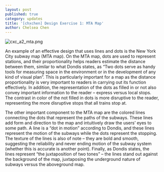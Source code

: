 ```yaml
---
layout: post
published: true
category: updates
title: '[chxchen] Design Exercise 1: MTA Map'
author: Chelsea Chen
---
```

![cxc_a2_mta.png]({{site.baseurl}}/assets/cxc_a2_mta.png)

An example of an effective design that uses lines and dots is the New York City subway map (MTA map). On the MTA map, dots are used to represent stations, and their proportionality helps readers estimate the distance between them, similar to what Dondis states, as “Two dots serve as handy tools for measuring space in the environment or in the development of any kind of visual plan”. This is particularly important for a map as the distance proportionality is very important to readers in carrying out its function effectively. In addition, the representation of the dots as filled in or not also convey important information to the reader – express versus local stops. The contrast in color of the not filled in dots is more disruptive to the reader, representing the more disruptive stops that all trains stop at.

The other important component to the MTA map are the colored lines connecting the dots that represent the paths of the subways. These lines add form and direction to the map and intuitively draw the users’ eyes to some path. A line is a “dot in motion” according to Dondis, and these lines represent the motion of the subways while the dots represent the stopping. The texture of the lines is also of note – they are bold and smooth, suggesting the reliability and never ending motion of the subway system (whether this is accurate is another point). Finally, as Dondis states, the lines represent “the juxtaposition of two tones” – the lines stand out against the background of the map, juxtaposing the underground nature of subways versus the aboveground map.
